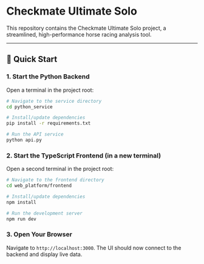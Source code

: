 # Checkmate Ultimate Solo

This repository contains the Checkmate Ultimate Solo project, a streamlined, high-performance horse racing analysis tool.

---

## 🚀 Quick Start

### 1. Start the Python Backend
Open a terminal in the project root:
```bash
# Navigate to the service directory
cd python_service

# Install/update dependencies
pip install -r requirements.txt

# Run the API service
python api.py
```

### 2. Start the TypeScript Frontend (in a new terminal)
Open a second terminal in the project root:
```bash
# Navigate to the frontend directory
cd web_platform/frontend

# Install/update dependencies
npm install

# Run the development server
npm run dev
```

### 3. Open Your Browser
Navigate to `http://localhost:3000`. The UI should now connect to the backend and display live data.